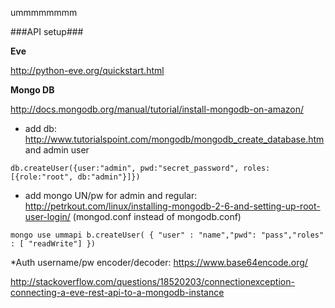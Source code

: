 ummmmmmmm

###API setup###


**Eve**

http://python-eve.org/quickstart.html


**Mongo DB**

http://docs.mongodb.org/manual/tutorial/install-mongodb-on-amazon/
* add db: http://www.tutorialspoint.com/mongodb/mongodb_create_database.htm and admin user

`db.createUser({user:"admin", pwd:"secret_password", roles:[{role:"root", db:"admin"}]})`

* add mongo UN/pw for admin and regular: http://petrkout.com/linux/installing-mongodb-2-6-and-setting-up-root-user-login/ (mongod.conf instead of mongodb.conf)

`mongo
 use ummapi
 b.createUser( { "user" : "name","pwd": "pass","roles" : [ "readWrite"] })`
 
 *Auth username/pw encoder/decoder:  https://www.base64encode.org/
 


http://stackoverflow.com/questions/18520203/connectionexception-connecting-a-eve-rest-api-to-a-mongodb-instance
